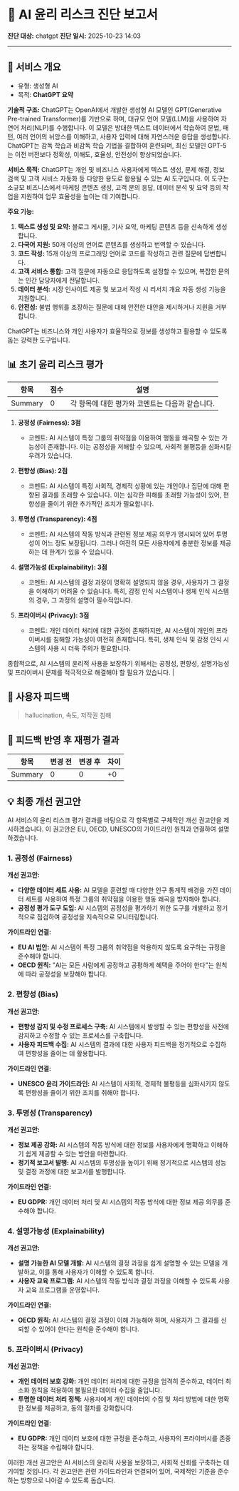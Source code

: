 # 🤖 AI 윤리 리스크 진단 보고서

**진단 대상:** chatgpt
**진단 일시:** 2025-10-23 14:03

---
## 📘 서비스 개요
- 유형: 생성형 AI
- 목적: **ChatGPT 요약**

**기술적 구조:**
ChatGPT는 OpenAI에서 개발한 생성형 AI 모델인 GPT(Generative Pre-trained Transformer)를 기반으로 하며, 대규모 언어 모델(LLM)을 사용하여 자연어 처리(NLP)를 수행합니다. 이 모델은 방대한 텍스트 데이터에서 학습하여 문법, 패턴, 여러 언어의 뉘앙스를 이해하고, 사용자 입력에 대해 자연스러운 응답을 생성합니다. ChatGPT는 감독 학습과 비감독 학습 기법을 결합하여 훈련되며, 최신 모델인 GPT-5는 이전 버전보다 정확성, 이해도, 효율성, 안전성이 향상되었습니다.

**서비스 목적:**
ChatGPT는 개인 및 비즈니스 사용자에게 텍스트 생성, 문제 해결, 정보 검색 및 고객 서비스 자동화 등 다양한 용도로 활용될 수 있는 AI 도구입니다. 이 도구는 소규모 비즈니스에서 마케팅 콘텐츠 생성, 고객 문의 응답, 데이터 분석 및 요약 등의 작업을 지원하여 업무 효율성을 높이는 데 기여합니다.

**주요 기능:**
1. **텍스트 생성 및 요약:** 블로그 게시물, 기사 요약, 마케팅 콘텐츠 등을 신속하게 생성합니다.
2. **다국어 지원:** 50개 이상의 언어로 콘텐츠를 생성하고 번역할 수 있습니다.
3. **코드 작성:** 15개 이상의 프로그래밍 언어로 코드를 작성하고 관련 질문에 답변합니다.
4. **고객 서비스 통합:** 고객 질문에 자동으로 응답하도록 설정할 수 있으며, 복잡한 문의는 인간 담당자에게 전달합니다.
5. **데이터 분석:** 시장 인사이트 제공 및 보고서 작성 시 리서치 개요 자동 생성 기능을 지원합니다.
6. **안전성:** 불법 행위를 조장하는 질문에 대해 안전한 대안을 제시하거나 지원을 거부합니다.

ChatGPT는 비즈니스와 개인 사용자가 효율적으로 정보를 생성하고 활용할 수 있도록 돕는 강력한 도구입니다.

## 📊 초기 윤리 리스크 평가
| 항목 | 점수 | 설명 |
|------|------|------|
| Summary | 0 | 각 항목에 대한 평가와 코멘트는 다음과 같습니다.

1. **공정성 (Fairness): 3점**
   - 코멘트: AI 시스템이 특정 그룹의 취약점을 이용하여 행동을 왜곡할 수 있는 가능성이 존재합니다. 이는 공정성을 저해할 수 있으며, 사회적 불평등을 심화시킬 우려가 있습니다.

2. **편향성 (Bias): 2점**
   - 코멘트: AI 시스템이 특정 사회적, 경제적 상황에 있는 개인이나 집단에 대해 편향된 결과를 초래할 수 있습니다. 이는 심각한 피해를 초래할 가능성이 있어, 편향성을 줄이기 위한 추가적인 조치가 필요합니다.

3. **투명성 (Transparency): 4점**
   - 코멘트: AI 시스템의 작동 방식과 관련된 정보 제공 의무가 명시되어 있어 투명성이 어느 정도 보장됩니다. 그러나 여전히 모든 사용자에게 충분한 정보를 제공하는 데 한계가 있을 수 있습니다.

4. **설명가능성 (Explainability): 3점**
   - 코멘트: AI 시스템의 결정 과정이 명확히 설명되지 않을 경우, 사용자가 그 결정을 이해하기 어려울 수 있습니다. 특히, 감정 인식 시스템이나 생체 인식 시스템의 경우, 그 과정의 설명이 필수적입니다.

5. **프라이버시 (Privacy): 3점**
   - 코멘트: 개인 데이터 처리에 대한 규정이 존재하지만, AI 시스템이 개인의 프라이버시를 침해할 가능성이 여전히 존재합니다. 특히, 생체 인식 및 감정 인식 시스템의 사용 시 더욱 주의가 필요합니다.

종합적으로, AI 시스템의 윤리적 사용을 보장하기 위해서는 공정성, 편향성, 설명가능성 및 프라이버시 문제를 적극적으로 해결해야 할 필요가 있습니다. |

## 💬 사용자 피드백
> hallucination, 속도, 저작권 침해

## 🔁 피드백 반영 후 재평가 결과
| 항목 | 변경 전 | 변경 후 | 차이 |
|------|------|------|------|
| Summary | 0 | 0 | +0 |

## 💡 최종 개선 권고안

AI 서비스의 윤리 리스크 평가 결과를 바탕으로 각 항목별로 구체적인 개선 권고안을 제시하겠습니다. 이 권고안은 EU, OECD, UNESCO의 가이드라인 원칙과 연결하여 설명하겠습니다.

### 1. 공정성 (Fairness)
**개선 권고안:**
- **다양한 데이터 세트 사용:** AI 모델을 훈련할 때 다양한 인구 통계적 배경을 가진 데이터 세트를 사용하여 특정 그룹의 취약점을 이용한 행동 왜곡을 방지해야 합니다.
- **공정성 평가 도구 도입:** AI 시스템의 공정성을 평가하기 위한 도구를 개발하고 정기적으로 점검하여 공정성을 지속적으로 모니터링합니다.

**가이드라인 연결:**
- **EU AI 법안:** AI 시스템이 특정 그룹의 취약점을 악용하지 않도록 요구하는 규정을 준수해야 합니다.
- **OECD 원칙:** "AI는 모든 사람에게 공정하고 공평하게 혜택을 주어야 한다"는 원칙에 따라 공정성을 보장해야 합니다.

### 2. 편향성 (Bias)
**개선 권고안:**
- **편향성 감지 및 수정 프로세스 구축:** AI 시스템에서 발생할 수 있는 편향성을 사전에 감지하고 수정할 수 있는 프로세스를 구축합니다.
- **사용자 피드백 수집:** AI 시스템의 결과에 대한 사용자 피드백을 정기적으로 수집하여 편향성을 줄이는 데 활용합니다.

**가이드라인 연결:**
- **UNESCO 윤리 가이드라인:** AI 시스템이 사회적, 경제적 불평등을 심화시키지 않도록 편향성을 줄이기 위한 조치를 취해야 합니다.

### 3. 투명성 (Transparency)
**개선 권고안:**
- **정보 제공 강화:** AI 시스템의 작동 방식에 대한 정보를 사용자에게 명확하고 이해하기 쉽게 제공할 수 있는 방안을 마련합니다.
- **정기적 보고서 발행:** AI 시스템의 투명성을 높이기 위해 정기적으로 시스템의 성능 및 결정 과정에 대한 보고서를 발행합니다.

**가이드라인 연결:**
- **EU GDPR:** 개인 데이터 처리 및 AI 시스템의 작동 방식에 대한 정보 제공 의무를 준수해야 합니다.

### 4. 설명가능성 (Explainability)
**개선 권고안:**
- **설명 가능한 AI 모델 개발:** AI 시스템의 결정 과정을 쉽게 설명할 수 있는 모델을 개발하고, 이를 통해 사용자가 이해할 수 있도록 합니다.
- **사용자 교육 프로그램:** AI 시스템의 작동 방식과 결정 과정을 이해할 수 있도록 사용자 교육 프로그램을 운영합니다.

**가이드라인 연결:**
- **OECD 원칙:** AI 시스템의 결정 과정이 이해 가능해야 하며, 사용자가 그 결과를 신뢰할 수 있어야 한다는 원칙을 준수해야 합니다.

### 5. 프라이버시 (Privacy)
**개선 권고안:**
- **개인 데이터 보호 강화:** 개인 데이터 처리에 대한 규정을 엄격히 준수하고, 데이터 최소화 원칙을 적용하여 불필요한 데이터 수집을 줄입니다.
- **투명한 데이터 처리 정책:** 사용자에게 개인 데이터의 수집 및 처리 방법에 대한 명확한 정보를 제공하고, 동의 절차를 강화합니다.

**가이드라인 연결:**
- **EU GDPR:** 개인 데이터 보호에 대한 규정을 준수하고, 사용자의 프라이버시를 존중하는 정책을 수립해야 합니다.

이러한 개선 권고안은 AI 서비스의 윤리적 사용을 보장하고, 사회적 신뢰를 구축하는 데 기여할 것입니다. 각 권고안은 관련 가이드라인과 연결되어 있어, 국제적인 기준을 준수하는 방향으로 나아갈 수 있도록 돕습니다.
